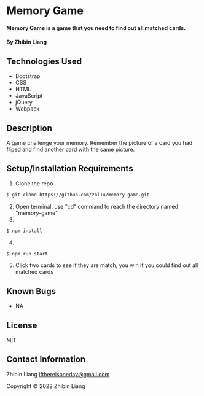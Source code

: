 # Memory Game

#### Memory Game is a game that you need to find out all matched cards.

#### By Zhibin Liang

## Technologies Used

* Bootstrap 
* CSS 
* HTML 
* JavaScript
* jQuery
* Webpack

## Description
A game challenge your memory. Remember the picture of a card you had fliped and find another card with the same picture.

## Setup/Installation Requirements

1. Clone the repo
```sh
$ git clone https://github.com/zbl14/memory-game.git
```
2. Open terminal, use "cd" command to reach the directory named "memory-game"
3. 
```sh
$ npm install
```
4. 
```sh
$ npm run start
```
5. Click two cards to see if they are match, you win if you could find out all matched cards

## Known Bugs
* NA

## License
MIT

## Contact Information
Zhibin Liang <ifthereisoneday@gmail.com>

Copyright &copy; 2022 Zhibin Liang